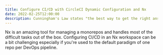 ```yaml
---
title: Configure CI/CD with CircleCI Dynamic Configuration and Nx
date: 2022-02-25T12:00:00
description: Cunningham's Law states "the best way to get the right answer on the internet is not to ask a question; it's to post the wrong answer." I started this blog knowing I will be posting wrong answers in hopes that together we can find the right answers.
---
```


Nx is an amazing tool for managing a monorepos and handles most of the difficult tasks out of the box. Configuring CI/CD in an Nx workspace can be a bit challenging especially if you're used to the default paradigm of one repo per DevOps pipeline.
